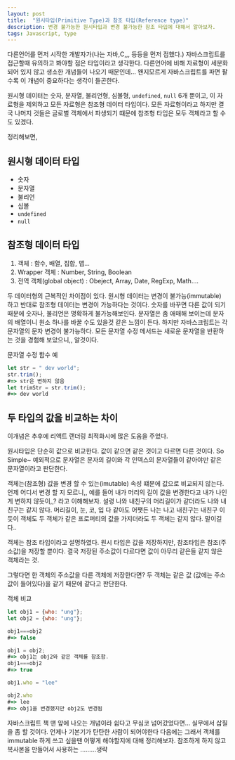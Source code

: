 ```yaml
---
layout: post
title:  "원시타입(Primitive Type)과 참조 타입(Reference type)"
description: 변경 불가능한 원시타입과 변경 불가능한 참조 타입에 대해서 알아보자.
tags: Javascript, type 
---
```


다른언어를 먼저 시작한 개발자가(나는 자바,C,,, 등등을 먼저 접했다.) 자바스크립트를 접근할때 유의하고 봐야할 점은 타입이라고 생각한다. 다른언어에 비해 자료형이 
세분화되어 있지 않고 생소한 개념들이 나오기 때문인데... 왠지모르게 자바스크립트를 파면 팔수록 이 개념이 중요하다는 생각이 들곤한다. 

원시형 데이터는 숫자, 문자열, 불리언형, 심볼형, `undefined`, `null` 6개 뿐이고, 이 자료형을 제외하고 모든 자료형은 참조형 데이터 타입이다. 
모든 자료형이라고 하지만 결국 나머지 것들은 글로벌 객체에서 파생되기 떄문에 참조형 타입은 모두 객체라고 할 수도 있겠다.

정리해보면, 


## 원시형 데이터 타입 

* 숫자
* 문자열 
* 불리언
* 심볼
* `undefined`
* `null` 

## 참조형 데이터 타입 

1. 객체 : 함수, 배열, 집합, 맵...
2. Wrapper 객체 : Number, String, Boolean
3. 전역 객체(global object) : Obeject, Array, Date, RegExp, Math....


두 데이터형의 근복적인 차이점이 있다. 원시형 데이터는 변경이 불가능(immutable) 하고 반대로 참조형 데이터는 변경이 가능하다는 것이다.
숫자를 바꾸면 다른 값이 되기 때문에 숫자나, 불리언은 명확하게 불가능해보인다. 문자열은 좀 애매해 보이는데 문자의 배열이니 원소 하나를 바꿀 수도 있을것 같은 느낌이 든다. 하지만 자바스크립트는 각 문자열의 문자 변경이 불가능하다. 모든 문자열 수정 메서드는 새로운 문자열을 반환하는 것을 경험해 보았으니,, 알것이다.

문자열 수정 함수 예
```javascript
let str = " dev world";
str.trim();
#=> str은 변하지 않음
let trimStr = str.trim();
#=> dev world
```

## 두 타입의 값을 비교하는 차이 

이개념은 추후에 리액트 랜더링 최적화시에 많은 도움을 주었다. 

원시타입은 단순히 값으로 비교한다. 값이 같으면 같은 것이고 다르면 다른 것이다. So Simple~ 
예외적으로 문자열은 문자의 길이와 각 인덱스의 문자열들이 같아야만 같은 문자열이라고 판단한다. 

객체는(참조형) 값을 변경 할 수 있는(imutable) 속성 떄문에 값으로 비교되지 않는다. 언제 어디서 변경 할 지 모르니,, 예를 들어 내가 머리의 길이 값을 변경한다고 내가 나인게 변하지 않듯이,,? 라고 이해해보자. 설령 나와 내친구의 머리길이가 같더라도 나와 내친구는 같지 않다. 머리길이, 눈, 코, 입 다 같아도 어쨋든 나는 나고 내친구는 내친구 이듯이 객체도 두 객체가 같은 프로퍼티의 값을 가지더라도 두 객체는 같지 않다. 말이길다.. 

객체는 참조 타입이라고 설명하였다. 원시 타입은 값을 저장하지만, 참조타입은 참조(주소값)을 저장할 뿐이다. 결국 저장된 주소값이 다르다면 값이 아무리 같은들 같지 않은 객체라는 것. 

그렇다면 한 객체의 주소값을 다른 객체에 저장한다면? 두 객체는 같은 값 (값에는 주소값이 들어있다)을 같기 때문에 같다고 판단한다.

객체 비교 
```javascript
let obj1 = {who: "ung"};
let obj2 = {who: "ung"};

obj1===obj2
#=> false

obj1 = obj2;
#=> obj1는 obj2와 같은 객체를 참조함. 
obj1===obj2
#=> true

obj1.who = "lee"

obj2.who
#=> lee
#=> obj1을 변경했지만 obj2도 변경됨 
```


자바스크립트 책 맨 앞에 나오는 개념이라 쉽다고 무심코 넘어갔었다면... 실무에서 삽질을 좀 할 것이다. 언제나 기본기가 탄탄한 사람이 되어야한다
다음에는 그래서 객체를 immutable 하게 쓰고 싶을땐 어떻게 해야할지에 대해 정리해보자.
참조하게 하지 않고 복사본을 만들어서 사용하는 .........생략 